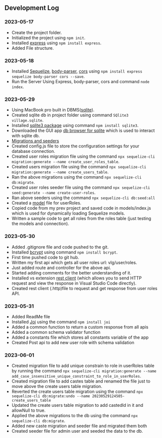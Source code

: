 ## Development Log  

### 2023-05-17  
- Create the project folder.  
- Initialized the project using ```npm init```.  
- Installed [express](https://expressjs.com/) using ```npm install express```.  
- Added File structure.  

### 2023-05-18
- Installed [Sequelize](https://sequelize.org/), [body-parser](https://www.npmjs.com/package/body-parser), [cors](https://www.npmjs.com/package/cors) using ```npm install express sequelize body-parser cors --save```.  
- Run the Server Using Express, body-parser, cors and command ```node index```.  

### 2023-05-29
- Using MacBook pro built in DBMS([sqlite](https://en.wikipedia.org/wiki/SQLite)).  
- Created sqlite db in project folder using command ```SQlite3 village.sqlite```.  
- Installed [sqlite3 package](https://www.npmjs.com/package/sqlite3) using command ```npm install sqlite3```.  
- Downloaded the GUI app [db browser for sqlite](https://sqlitebrowser.org/) which is used to interact with sqlite db.
- [Migrations and seeders](https://sequelize.org/docs/v6/other-topics/migrations/)
- Created config.js file to store the configuration settings for your database connection.  
- Created user roles migration file using the command ```npx sequelize-cli migration:generate --name create_user_roles_table```.  
- Created users migration file using the command ```npx sequelize-cli migration:generate --name create_users_table```.  
- Ran the above migrations using the command ```npx sequelize-cli db:migrate```.  
- Created user roles seeder file using the command ```npx sequelize-cli seed:generate --name create-user-roles```.  
- Ran above seeders using the command ```npx sequelize-cli db:seed:all```  
- Created a [model](https://sequelize.org/docs/v6/core-concepts/model-basics/) file for userRoles.  
- Copied code from my prev project and saved code in models/index.js which is used for dynamically loading Sequelize models.
- Written a sample code to get all roles from the roles table (just testing the models and connection).  

### 2023-05-30
- Added .gitignore file and code pushed to the git.
- Installed [bcrypt](https://www.npmjs.com/package/bcrypt) using command ```npm install bcrypt```.
- First time pushed code to git hub.  
- Written my first api which gets all user roles url: vlg/user/roles.
- Just added route and controller for the above api.
- Started adding comments for the better understanding of it.
- Installed vs extension [rest client](https://marketplace.visualstudio.com/items?itemName=humao.rest-client) (which allows you to send HTTP request and view the response in Visual Studio Code directly).
- Created rest client (.http)file to request and get response from user roles API.

### 2023-05-31
- Added ReadMe file
- Installed [Joi](https://joi.dev/) using the command ```npm install joi```
- Added a common function to return a custom response from all apis
- Added a common schema validator function
- Added a constants file which stores all constants variable of the app
- Created Post api to add new user role with schema validation

### 2023-06-01
- Created migration file to add unique constrain to role in userRoles table by running the command ```npx sequelize-cli migration:generate --name add_case_insensitive_unique_constraint_to_role_in_userRoles```.
- Created migration file to add castes table and renamed the file just to move above the create users table migration.
- Reverted the create users table migration using the command ```npx sequelize-cli db:migrate:undo --name 20230529124505-create_users_table```
- Updated the create users table migration to add castedId in it and allowNull to true.
- Applied the above migrations to the db using the command ```npx sequelize-cli db:migrate```.
- Added new caste migration and seeder file and migrated them both
- Created seeder file for admin user and seeded the data to the db.



